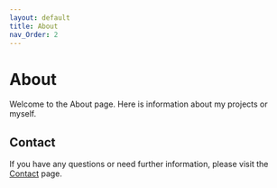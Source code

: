 ```yaml
---
layout: default
title: About
nav_Order: 2
---
```


# About

Welcome to the About page. Here is information about my projects or myself.


## Contact

If you have any questions or need further information, please visit the [Contact](/contact/) page.
